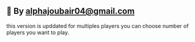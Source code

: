 ## 💬 By alphajoubair04@gmail.com

this version is upddated for multiples players
you can choose number of players you want to play.
